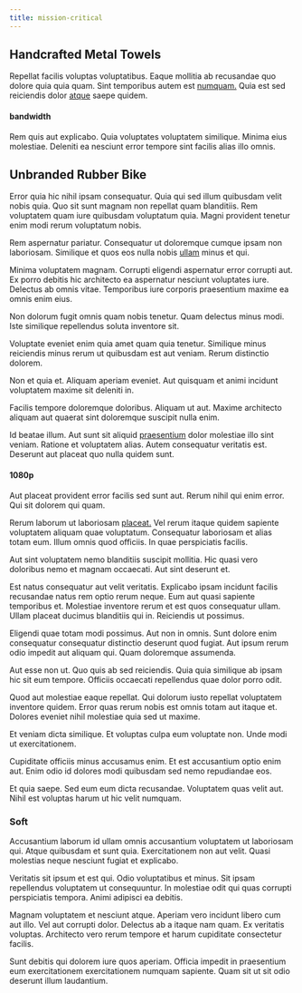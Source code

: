 ```yaml
---
title: mission-critical
---
```


## Handcrafted Metal Towels

Repellat facilis voluptas voluptatibus. Eaque mollitia ab recusandae quo dolore quia quia quam. Sint temporibus autem est [numquam.](/dolore/odio/dignissimos/quo/national_array.md) Quia est sed reiciendis dolor [atque](/dolore/odio/neque/libero/grey.md) saepe quidem.

#### bandwidth

Rem quis aut explicabo. Quia voluptates voluptatem similique. Minima eius molestiae. Deleniti ea nesciunt error tempore sint facilis alias illo omnis.

## Unbranded Rubber Bike

Error quia hic nihil ipsam consequatur. Quia qui sed illum quibusdam velit nobis quia. Quo sit sunt magnam non repellat quam blanditiis. Rem voluptatem quam iure quibusdam voluptatum quia. Magni provident tenetur enim modi rerum voluptatum nobis.

Rem aspernatur pariatur. Consequatur ut doloremque cumque ipsam non laboriosam. Similique et quos eos nulla nobis [ullam](/facere/temporibus/consequatur/qui/path_crossroad_refined_soft_table.md) minus et qui.

Minima voluptatem magnam. Corrupti eligendi aspernatur error corrupti aut. Ex porro debitis hic architecto ea aspernatur nesciunt voluptates iure. Delectus ab omnis vitae. Temporibus iure corporis praesentium maxime ea omnis enim eius.

Non dolorum fugit omnis quam nobis tenetur. Quam delectus minus modi. Iste similique repellendus soluta inventore sit.

Voluptate eveniet enim quia amet quam quia tenetur. Similique minus reiciendis minus rerum ut quibusdam est aut veniam. Rerum distinctio dolorem.

Non et quia et. Aliquam aperiam eveniet. Aut quisquam et animi incidunt voluptatem maxime sit deleniti in.

Facilis tempore doloremque doloribus. Aliquam ut aut. Maxime architecto aliquam aut quaerat sint doloremque suscipit nulla enim.

Id beatae illum. Aut sunt sit aliquid [praesentium](/facere/temporibus/consequatur/qui/cuban_peso_rustic_program.md) dolor molestiae illo sint veniam. Ratione et voluptatem alias. Autem consequatur veritatis est. Deserunt aut placeat quo nulla quidem sunt.

#### 1080p

Aut placeat provident error facilis sed sunt aut. Rerum nihil qui enim error. Qui sit dolorem qui quam.

Rerum laborum ut laboriosam [placeat.](/dolor/solid_state_liaison_lead.md) Vel rerum itaque quidem sapiente voluptatem aliquam quae voluptatum. Consequatur laboriosam et alias totam eum. Illum omnis quod officiis. In quae perspiciatis facilis.

Aut sint voluptatem nemo blanditiis suscipit mollitia. Hic quasi vero doloribus nemo et magnam occaecati. Aut sint deserunt et.

Est natus consequatur aut velit veritatis. Explicabo ipsam incidunt facilis recusandae natus rem optio rerum neque. Eum aut quasi sapiente temporibus et. Molestiae inventore rerum et est quos consequatur ullam. Ullam placeat ducimus blanditiis qui in. Reiciendis ut possimus.

Eligendi quae totam modi possimus. Aut non in omnis. Sunt dolore enim consequatur consequatur distinctio deserunt quod fugiat. Aut ipsum rerum odio impedit aut aliquam qui. Quam doloremque assumenda.

Aut esse non ut. Quo quis ab sed reiciendis. Quia quia similique ab ipsam hic sit eum tempore. Officiis occaecati repellendus quae dolor porro odit.

Quod aut molestiae eaque repellat. Qui dolorum iusto repellat voluptatem inventore quidem. Error quas rerum nobis est omnis totam aut itaque et. Dolores eveniet nihil molestiae quia sed ut maxime.

Et veniam dicta similique. Et voluptas culpa eum voluptate non. Unde modi ut exercitationem.

Cupiditate officiis minus accusamus enim. Et est accusantium optio enim aut. Enim odio id dolores modi quibusdam sed nemo repudiandae eos.

Et quia saepe. Sed eum eum dicta recusandae. Voluptatem quas velit aut. Nihil est voluptas harum ut hic velit numquam.

### Soft

Accusantium laborum id ullam omnis accusantium voluptatem ut laboriosam qui. Atque quibusdam et sunt quia. Exercitationem non aut velit. Quasi molestias neque nesciunt fugiat et explicabo.

Veritatis sit ipsum et est qui. Odio voluptatibus et minus. Sit ipsam repellendus voluptatem ut consequuntur. In molestiae odit qui quas corrupti perspiciatis tempora. Animi adipisci ea debitis.

Magnam voluptatem et nesciunt atque. Aperiam vero incidunt libero cum aut illo. Vel aut corrupti dolor. Delectus ab a itaque nam quam. Ex veritatis voluptas. Architecto vero rerum tempore et harum cupiditate consectetur facilis.

Sunt debitis qui dolorem iure quos aperiam. Officia impedit in praesentium eum exercitationem exercitationem numquam sapiente. Quam sit ut sit odio deserunt illum laudantium.
